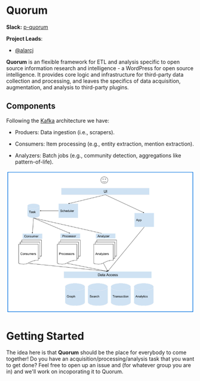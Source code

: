 # Quorum

**Slack:** [p-quorum](https://datafordemocracy.slack.com/messages/p-quorum)

**Project Leads**: 
* [@alarcj](https://datafordemocracy.slack.com/messages/@alarcj/)


**Quorum** is an flexible framework for ETL and analysis specific to open source
information research and intelligence - a WordPress for open source intelligence. 
It provides core logic and infrastructure for third-party data collection and processing, 
and leaves the specifics of data acquisition, augmentation, and analysis to third-party
plugins. 

## Components
Following the [Kafka](https://kafka.apache.org/) architecture we have:


* Produers: Data ingestion (i.e., scrapers).

* Consumers: Item processing (e.g., entity extraction, mention extraction).

* Analyzers: Batch jobs (e.g., community detection, aggregations like pattern-of-life).

![Quorum](/docs/img/quorum.png)


# Getting Started
The idea here is that **Quorum** should be the place for everybody to come
together!
Do you have an acquisition/processing/analysis task that you want to get done?
Feel free to open up an issue and (for whatever group you are in) and we'll 
work on incoporating it to Quorum.


 



